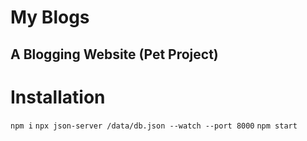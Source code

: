 # My Blogs
## A Blogging Website (Pet Project)

# Installation

`npm i`
`npx json-server /data/db.json --watch --port 8000`
`npm start`
